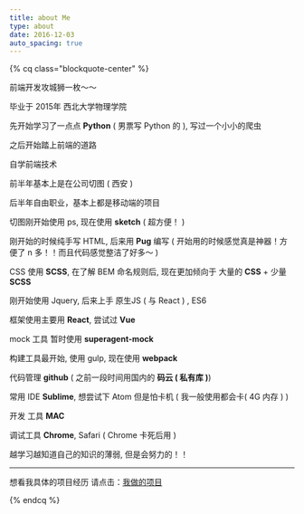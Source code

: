 ```yaml
---
title: about Me
type: about
date: 2016-12-03
auto_spacing: true
---
```

{% cq class="blockquote-center" %}
  
前端开发攻城狮一枚～～

毕业于 2015年 西北大学物理学院

先开始学习了一点点 __Python__ ( 男票写 Python 的 ), 写过一个小小的爬虫

之后开始踏上前端的道路

自学前端技术

前半年基本上是在公司切图 ( 西安 )

后半年自由职业，基本上都是移动端的项目

切图刚开始使用 ps, 现在使用 __sketch__ ( 超方便！ )

刚开始的时候纯手写 HTML, 后来用 __Pug__ 编写 ( 开始用的时候感觉真是神器！方便了 n 多！！而且代码感觉整洁了好多～ )

CSS 使用 __SCSS__, 在了解 BEM 命名规则后, 现在更加倾向于 大量的 __CSS__ + 少量 __SCSS__

刚开始使用 Jquery, 后来上手 原生JS ( 与 React  ) , ES6

框架使用主要用 __React__, 尝试过 __Vue__

mock 工具 暂时使用 __superagent-mock__

构建工具最开始, 使用  gulp, 现在使用 __webpack__

代码管理 __github__ ( 之前一段时间用国内的 __码云 (  私有库 )__)

常用 IDE  __Sublime__, 想尝试下 Atom 但是怕卡机 ( 我一般使用都会卡( 4G 内存 ) )

开发 工具 __MAC__

调试工具 __Chrome__, Safari ( Chrome 卡死后用 )

越学习越知道自己的知识的薄弱, 但是会努力的！！
  
     
---
想看我具体的项目经历 
请点击：[我做的项目](/my-projects)



{% endcq %}
